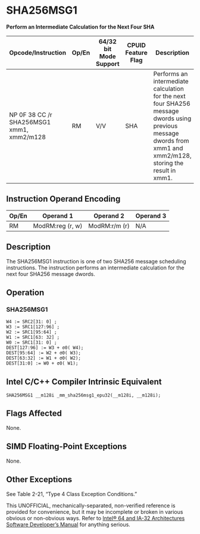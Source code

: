 # SHA256MSG1

**Perform an Intermediate Calculation for the Next Four SHA**

| Opcode/Instruction                        | Op/En | 64/32 bit Mode Support | CPUID Feature Flag | Description                                                                                                                                                     |
| ----------------------------------------- | ----- | ---------------------- | ------------------ | --------------------------------------------------------------------------------------------------------------------------------------------------------------- |
| NP 0F 38 CC /r SHA256MSG1 xmm1, xmm2/m128 | RM    | V/V                    | SHA                | Performs an intermediate calculation for the next four SHA256 message dwords using previous message dwords from xmm1 and xmm2/m128, storing the result in xmm1. |

## Instruction Operand Encoding

| Op/En | Operand 1        | Operand 2     | Operand 3 |
| ----- | ---------------- | ------------- | --------- |
| RM    | ModRM:reg (r, w) | ModRM:r/m (r) | N/A       |

## Description

The SHA256MSG1 instruction is one of two SHA256 message scheduling instructions. The instruction performs an intermediate calculation for the next four SHA256 message dwords.

## Operation

### SHA256MSG1

```
W4 := SRC2[31: 0] ;
W3 := SRC1[127:96] ;
W2 := SRC1[95:64] ;
W1 := SRC1[63: 32] ;
W0 := SRC1[31: 0] ;
DEST[127:96] := W3 + σ0( W4);
DEST[95:64] := W2 + σ0( W3);
DEST[63:32] := W1 + σ0( W2);
DEST[31:0] := W0 + σ0( W1);

```

## Intel C/C++ Compiler Intrinsic Equivalent

```
SHA256MSG1 __m128i _mm_sha256msg1_epu32(__m128i, __m128i);

```

## Flags Affected

None.

## SIMD Floating-Point Exceptions

None.

## Other Exceptions

See Table 2-21, “Type 4 Class Exception Conditions.”

This UNOFFICIAL, mechanically-separated, non-verified reference is provided for convenience, but it may be
incomplete or broken in various obvious or non-obvious
ways. Refer to [Intel® 64 and IA-32 Architectures Software Developer’s Manual](https://software.intel.com/en-us/download/intel-64-and-ia-32-architectures-sdm-combined-volumes-1-2a-2b-2c-2d-3a-3b-3c-3d-and-4) for anything serious.
